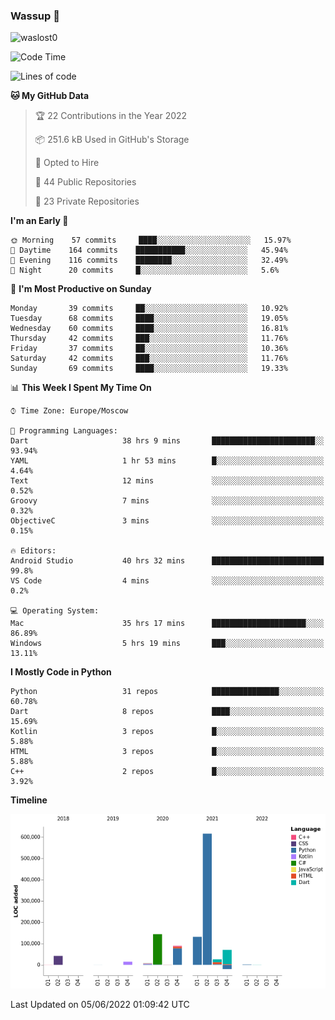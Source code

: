 ### Wassup 👋

<p align="left"> <img src="https://komarev.com/ghpvc/?username=waslost0" alt="waslost0" /></p>

<!--START_SECTION:waka-->
![Code Time](http://img.shields.io/badge/Code%20Time-0%20secs-blue)

![Lines of code](https://img.shields.io/badge/From%20Hello%20World%20I%27ve%20Written-1%20Million%20lines%20of%20code-blue)

**🐱 My GitHub Data** 

> 🏆 22 Contributions in the Year 2022
 > 
> 📦 251.6 kB Used in GitHub's Storage 
 > 
> 💼 Opted to Hire
 > 
> 📜 44 Public Repositories 
 > 
> 🔑 23 Private Repositories  
 > 
**I'm an Early 🐤** 

```text
🌞 Morning    57 commits     ████░░░░░░░░░░░░░░░░░░░░░   15.97% 
🌆 Daytime    164 commits    ███████████░░░░░░░░░░░░░░   45.94% 
🌃 Evening    116 commits    ████████░░░░░░░░░░░░░░░░░   32.49% 
🌙 Night      20 commits     █░░░░░░░░░░░░░░░░░░░░░░░░   5.6%

```
📅 **I'm Most Productive on Sunday** 

```text
Monday       39 commits     ██░░░░░░░░░░░░░░░░░░░░░░░   10.92% 
Tuesday      68 commits     ████░░░░░░░░░░░░░░░░░░░░░   19.05% 
Wednesday    60 commits     ████░░░░░░░░░░░░░░░░░░░░░   16.81% 
Thursday     42 commits     ███░░░░░░░░░░░░░░░░░░░░░░   11.76% 
Friday       37 commits     ██░░░░░░░░░░░░░░░░░░░░░░░   10.36% 
Saturday     42 commits     ███░░░░░░░░░░░░░░░░░░░░░░   11.76% 
Sunday       69 commits     ████░░░░░░░░░░░░░░░░░░░░░   19.33%

```


📊 **This Week I Spent My Time On** 

```text
⌚︎ Time Zone: Europe/Moscow

💬 Programming Languages: 
Dart                     38 hrs 9 mins       ███████████████████████░░   93.94% 
YAML                     1 hr 53 mins        █░░░░░░░░░░░░░░░░░░░░░░░░   4.64% 
Text                     12 mins             ░░░░░░░░░░░░░░░░░░░░░░░░░   0.52% 
Groovy                   7 mins              ░░░░░░░░░░░░░░░░░░░░░░░░░   0.32% 
ObjectiveC               3 mins              ░░░░░░░░░░░░░░░░░░░░░░░░░   0.15%

🔥 Editors: 
Android Studio           40 hrs 32 mins      █████████████████████████   99.8% 
VS Code                  4 mins              ░░░░░░░░░░░░░░░░░░░░░░░░░   0.2%

💻 Operating System: 
Mac                      35 hrs 17 mins      █████████████████████░░░░   86.89% 
Windows                  5 hrs 19 mins       ███░░░░░░░░░░░░░░░░░░░░░░   13.11%

```

**I Mostly Code in Python** 

```text
Python                   31 repos            ███████████████░░░░░░░░░░   60.78% 
Dart                     8 repos             ████░░░░░░░░░░░░░░░░░░░░░   15.69% 
Kotlin                   3 repos             █░░░░░░░░░░░░░░░░░░░░░░░░   5.88% 
HTML                     3 repos             █░░░░░░░░░░░░░░░░░░░░░░░░   5.88% 
C++                      2 repos             █░░░░░░░░░░░░░░░░░░░░░░░░   3.92%

```


**Timeline**

![Chart not found](https://raw.githubusercontent.com/waslost0/waslost0/master/charts/bar_graph.png) 


 Last Updated on 05/06/2022 01:09:42 UTC
<!--END_SECTION:waka-->

